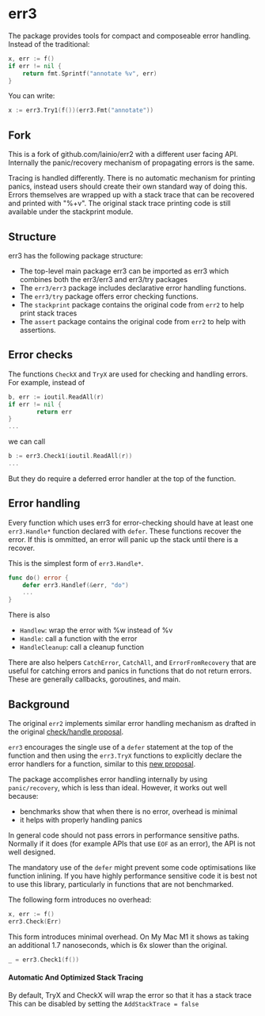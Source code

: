 # err3

The package provides tools for compact and composeable error handling.
Instead of the traditional:

``` go
x, err := f()
if err != nil {
	return fmt.Sprintf("annotate %v", err)
}
```

You can write:

``` go
x := err3.Try1(f())(err3.Fmt("annotate"))
```

## Fork

This is a fork of github.com/lainio/err2 with a different user facing API.
Internally the panic/recovery mechanism of propagating errors is the same.

Tracing is handled differently.
There is no automatic mechanism for printing panics, instead users should create
their own standard way of doing this.
Errors themselves are wrapped up with a stack trace that can be recovered
and printed with "%+v".
The original stack trace printing code is still available under the stackprint module.


## Structure

err3 has the following package structure:
- The top-level main package err3 can be imported as err3 which combines both the err3/err3 and err3/try packages
- The `err3/err3` package includes declarative error handling functions.
- The `err3/try` package offers error checking functions.
- The `stackprint` package contains the original code from `err2` to help print stack traces
- The `assert` package contains the original code from `err2` to help with assertions.


## Error checks

The functions `CheckX` and `TryX` are used for checking and handling errors.
For example, instead of

```go
b, err := ioutil.ReadAll(r)
if err != nil {
        return err
}
...
```

we can call

```go
b := err3.Check1(ioutil.ReadAll(r))
...
```

But they do require a deferred error handler at the top of the function.


## Error handling

Every function which uses err3 for error-checking should have at least one
`err3.Handle*` function declared with `defer`. These functions recover the error. If this is ommitted, an error will panic up the stack until there is a recover.

This is the simplest form of `err3.Handle*`.

```go
func do() error {
	defer err3.Handlef(&err, "do")
	...
}
```

There is also
* `Handlew`: wrap the error with %w instead of %v
* `Handle`: call a function with the error
* `HandleCleanup`: call a cleanup function

There are also helpers `CatchError`, `CatchAll`, and `ErrorFromRecovery` that are useful for catching errors and panics in functions that do not return errors. These are generally callbacks, goroutines, and main.


## Background

The original `err2` implements similar error handling mechanism as drafted in the original
[check/handle
proposal](https://go.googlesource.com/proposal/+/master/design/go2draft-error-handling-overview.md).

`err3` encourages the single use of a `defer` statement at the top of the function and then using the `err3.TryX` functions to explicitly declare the error handlers for a function, similar to this [new proposal](https://github.com/golang/go/issues/55026). 

The package accomplishes error handling internally by using `panic/recovery`, which is less than ideal.
However, it works out well because:

* benchmarks show that when there is no error, overhead is minimal
* it helps with properly handling panics

In general code should not pass errors in performance sensitive paths. Normally if it does (for example APIs that use `EOF` as an error), the API is not well designed.

The mandatory use of the `defer` might prevent some code optimisations like function inlining.
If you have highly performance sensitive code it is best not to use this library, particularly in functions that are not benchmarked.

The following form introduces no overhead:

``` go
x, err := f()
err3.Check(Err)
```

This form introduces minimal overhead.
On My Mac M1 it shows as taking an additional 1.7 nanoseconds, which is 6x slower than the original.

``` go
_ = err3.Check1(f())
```

#### Automatic And Optimized Stack Tracing

By default, TryX and CheckX will wrap the error so that it has a stack trace
This can be disabled by setting the `AddStackTrace = false`
